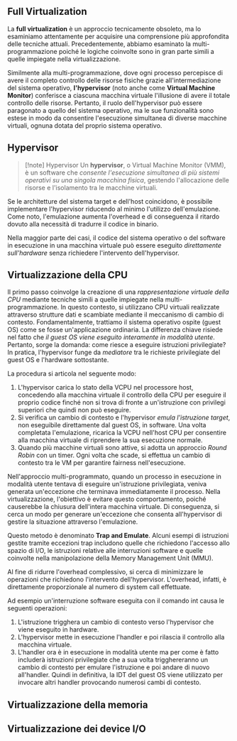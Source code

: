 
## Full Virtualization

La **full virtualization** è un approccio tecnicamente obsoleto, ma lo esaminiamo attentamente per acquisire una comprensione più approfondita delle tecniche attuali. 
Precedentemente, abbiamo esaminato la multi-programmazione poiché le logiche coinvolte sono in gran parte simili a quelle impiegate nella virtualizzazione.

Similmente alla multi-programmazione, dove ogni processo percepisce di avere il completo controllo delle risorse fisiche grazie all'intermediazione del sistema operativo, **l'hypervisor** (noto anche come **Virtual Machine Monitor**) conferisce a ciascuna macchina virtuale l'illusione di avere il totale controllo delle risorse. 
Pertanto, il ruolo dell'hypervisor può essere paragonato a quello del sistema operativo, ma le sue funzionalità sono estese in modo da consentire l'esecuzione simultanea di diverse macchine virtuali, ognuna dotata del proprio sistema operativo.

## Hypervisor

> [!note] Hypervisor
> Un **hypervisor**, o Virtual Machine Monitor (VMM), è un software che *consente l'esecuzione simultanea di più sistemi operativi su una singola macchina fisica*, gestendo l'allocazione delle risorse e l'isolamento tra le macchine virtuali.

Se le architetture del sistema target e dell'host coincidono, è possibile implementare l'hypervisor riducendo al minimo l'utilizzo dell'emulazione. Come noto, l'emulazione aumenta l'overhead e di conseguenza il ritardo dovuto alla necessità di tradurre il codice in binario.

Nella maggior parte dei casi, il codice del sistema operativo o del software in esecuzione in una macchina virtuale può essere eseguito *direttamente sull'hardware* senza richiedere l'intervento dell'hypervisor.

## Virtualizzazione della CPU

Il primo passo coinvolge la creazione di una *rappresentazione virtuale della CPU* mediante tecniche simili a quelle impiegate nella multi-programmazione. 
In questo contesto, si utilizzano CPU virtuali realizzate attraverso strutture dati e scambiate mediante il meccanismo di cambio di contesto. Fondamentalmente, trattiamo il sistema operativo ospite (guest OS) come se fosse un'applicazione ordinaria. 
La differenza chiave risiede nel fatto che *il guest OS viene eseguito interamente in modalità utente*. Pertanto, sorge la domanda: come riesce a eseguire istruzioni privilegiate? 
In pratica, l'hypervisor funge da *mediatore* tra le richieste privilegiate del guest OS e l'hardware sottostante.

La procedura si articola nel seguente modo:
1. L'hypervisor carica lo stato della VCPU nel processore host, concedendo alla macchina virtuale il controllo della CPU per eseguire il proprio codice finché non si trova di fronte a un'istruzione con privilegi superiori che quindi non può eseguire.
2. Si verifica un cambio di contesto e l'hypervisor *emula l'istruzione target*, non eseguibile direttamente dal guest OS, in software. Una volta completata l'emulazione, ricarica la VCPU nell'host CPU per consentire alla macchina virtuale di riprendere la sua esecuzione normale.
3. Quando più macchine virtuali sono attive, si adotta un approccio *Round Robin* con un timer. Ogni volta che scade, si effettua un cambio di contesto tra le VM per garantire fairness nell'esecuzione.

Nell'approccio multi-programmato, quando un processo in esecuzione in modalità utente tentava di eseguire un'istruzione privilegiata, veniva generata un'eccezione che terminava immediatamente il processo. 
Nella virtualizzazione, l'obiettivo è evitare questo comportamento, poiché causerebbe la chiusura dell'intera macchina virtuale. Di conseguenza, si cerca un modo per generare un'eccezione che consenta all'hypervisor di gestire la situazione attraverso l'emulazione.

Questo metodo è denominato **Trap and Emulate**. Alcuni esempi di istruzioni gestite tramite eccezioni trap includono quelle che richiedono l'accesso allo spazio di I/O, le istruzioni relative alle interruzioni software e quelle coinvolte nella manipolazione della Memory Management Unit (MMU).

Al fine di ridurre l'overhead complessivo, si cerca di minimizzare le operazioni che richiedono l'intervento dell'hypervisor. L'overhead, infatti, è direttamente proporzionale al numero di system call effettuate.

Ad esempio un'interruzione software eseguita con il comando int causa le seguenti operazioni: 
1. L'istruzione trigghera un cambio di contesto verso l'hypervisor che viene eseguito in hardware.
2. L'hypervisor mette in esecuzione l'handler e poi rilascia il controllo alla macchina virtuale. 
3. L'handler ora è in esecuzione in modalità utente ma per come è fatto includerà istruzioni privilegiate che a sua volta trigghereranno un cambio di contesto per emulare l'istruzione e poi andare di nuovo all'handler. 
Quindi in definitiva, la IDT del guest OS viene utilizzato per invocare altri handler provocando numerosi cambi di contesto.
## Virtualizzazione della memoria

## Virtualizzazione dei device I/O

